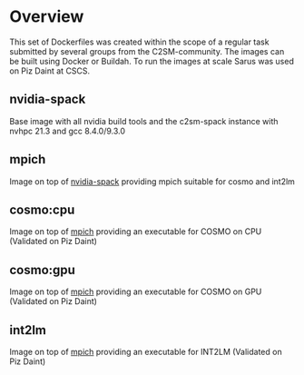 # Overview
This set of Dockerfiles was created within the scope of a regular task submitted by several groups from the C2SM-community.
The images can be built using Docker or Buildah. To run the images at scale Sarus was used on Piz Daint at CSCS.

## nvidia-spack
Base image with all nvidia build tools and the c2sm-spack instance with nvhpc 21.3 and gcc 8.4.0/9.3.0

## mpich
Image on top of [nvidia-spack](nvidia-spack) providing mpich suitable for cosmo and int2lm

## cosmo:cpu
Image on top of [mpich](mpich) providing an executable for COSMO on CPU (Validated on Piz Daint)

## cosmo:gpu
Image on top of [mpich](mpich) providing an executable for COSMO on GPU (Validated on Piz Daint)

## int2lm
Image on top of [mpich](mpich) providing an executable for INT2LM (Validated on Piz Daint)

